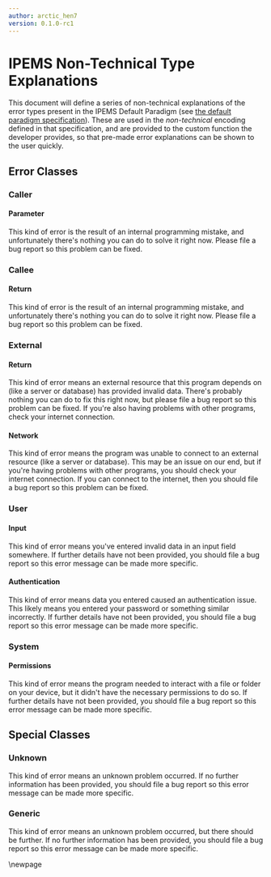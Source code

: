 ```yaml
---
author: arctic_hen7
version: 0.1.0-rc1
---
```


# IPEMS Non-Technical Type Explanations

This document will define a series of non-technical explanations of the error types present in the IPEMS Default Paradigm (see [the default paradigm specification](default-paradigm)). These are used in the *non-technical* encoding defined in that specification, and are provided to the custom function the developer provides, so that pre-made error explanations can be shown to the user quickly.

## Error Classes
### Caller
#### Parameter
This kind of error is the result of an internal programming mistake, and unfortunately there's nothing you can do to solve it right now. Please file a bug report so this problem can be fixed.

### Callee
#### Return
This kind of error is the result of an internal programming mistake, and unfortunately there's nothing you can do to solve it right now. Please file a bug report so this problem can be fixed.

### External
#### Return
This kind of error means an external resource that this program depends on (like a server or database) has provided invalid data. There's probably nothing you can do to fix this right now, but please file a bug report so this problem can be fixed. If you're also having problems with other programs, check your internet connection.

#### Network
This kind of error means the program was unable to connect to an external resource (like a server or database). This may be an issue on our end, but if you're having problems with other programs, you should check your internet connection. If you can connect to the internet, then you should file a bug report so this problem can be fixed.

### User
#### Input
This kind of error means you've entered invalid data in an input field somewhere. If further details have not been provided, you should file a bug report so this error message can be made more specific.

#### Authentication
This kind of error means data you entered caused an authentication issue. This likely means you entered your password or something similar incorrectly. If further details have not been provided, you should file a bug report so this error message can be made more specific.

### System
#### Permissions
This kind of error means the program needed to interact with a file or folder on your device, but it didn't have the necessary permissions to do so. If further details have not been provided, you should file a bug report so this error message can be made more specific.

## Special Classes
### Unknown
This kind of error means an unknown problem occurred. If no further information has been provided, you should file a bug report so this error message can be made more specific.

### Generic
This kind of error means an unknown problem occurred, but there should be further. If no further information has been provided, you should file a bug report so this error message can be made more specific.

[default-paradigm]: ./default-paradigm.md

\newpage
